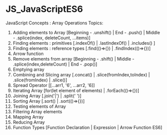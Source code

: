 # JS_JavaScriptES6
JavaScript Concepts : Array Operations 
Topics:

1.	Adding elements to Array [Beginning - .unshift() | End - .push() | Middle - .splice(index, deleteCount, ...items)] 
2.	Finding elements : primitives [.indexOf() | .lastIndexOf() | .includes() ]
3.	Finding elements : reference types [.find(()=>{}) | .findIndex(()=>{})]
4.	Arrow function
5.	Remove elements from array [Beginning - .shift() | Middle - .splice(index,deleteCount) | End - .pop()]
6.	Emptying array 
7.	Combining and Slicing array [.concat() | .slice(fromIndex,toIndex) | .slice(fromIndex) | .slice()]
8.	Spread Operator [[...arr1, '6', ...arr2, '6]]
9.	Iterating Array [for(let element of elements) | .forEach(()=>{})]
10.	Joining Array [.join('|') | .split(' ')]
11.	Sorting Array [.sort() | .sort(()=>{})]
12.	Testing elements of Array
13.	Filtering Array elements
14.	Mapping Array
15.	Reducing Array
16. Function Types [Function Declaration | Expression | Arrow Function ES6]
